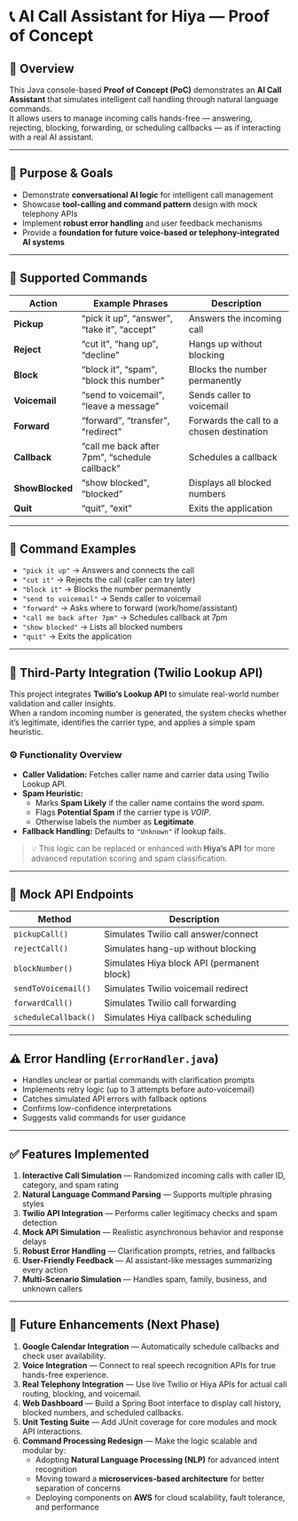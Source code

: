 # 📞 AI Call Assistant for Hiya — Proof of Concept  

## 🧩 Overview  
This Java console-based **Proof of Concept (PoC)** demonstrates an **AI Call Assistant** that simulates intelligent call handling through natural language commands.  
It allows users to manage incoming calls hands-free — answering, rejecting, blocking, forwarding, or scheduling callbacks — as if interacting with a real AI assistant.  

---

## 🎯 Purpose & Goals  
- Demonstrate **conversational AI logic** for intelligent call management  
- Showcase **tool-calling and command pattern** design with mock telephony APIs  
- Implement **robust error handling** and user feedback mechanisms  
- Provide a **foundation for future voice-based or telephony-integrated AI systems**  

---

## 💬 Supported Commands  

| Action | Example Phrases | Description |
|--------|----------------|--------------|
| **Pickup** | “pick it up”, “answer”, “take it”, “accept” | Answers the incoming call |
| **Reject** | “cut it”, “hang up”, “decline” | Hangs up without blocking |
| **Block** | “block it”, “spam”, “block this number” | Blocks the number permanently |
| **Voicemail** | “send to voicemail”, “leave a message” | Sends caller to voicemail |
| **Forward** | “forward”, “transfer”, “redirect” | Forwards the call to a chosen destination |
| **Callback** | “call me back after 7pm”, “schedule callback” | Schedules a callback |
| **ShowBlocked** | “show blocked”, “blocked” | Displays all blocked numbers |
| **Quit** | “quit”, “exit” | Exits the application |

---

## 🧠 Command Examples  

- `"pick it up"` → Answers and connects the call  
- `"cut it"` → Rejects the call (caller can try later)  
- `"block it"` → Blocks the number permanently  
- `"send to voicemail"` → Sends caller to voicemail  
- `"forward"` → Asks where to forward (work/home/assistant)  
- `"call me back after 7pm"` → Schedules callback at 7pm  
- `"show blocked"` → Lists all blocked numbers  
- `"quit"` → Exits the application  

---

## 🔗 Third-Party Integration (Twilio Lookup API)

This project integrates **Twilio’s Lookup API** to simulate real-world number validation and caller insights.  
When a random incoming number is generated, the system checks whether it’s legitimate, identifies the carrier type, and applies a simple spam heuristic.

### ⚙️ Functionality Overview  
- **Caller Validation:** Fetches caller name and carrier data using Twilio Lookup API.  
- **Spam Heuristic:**  
  - Marks **Spam Likely** if the caller name contains the word *spam*.  
  - Flags **Potential Spam** if the carrier type is *VOIP*.  
  - Otherwise labels the number as **Legitimate**.  
- **Fallback Handling:** Defaults to `"Unknown"` if lookup fails.  

> 💡 This logic can be replaced or enhanced with **Hiya’s API** for more advanced reputation scoring and spam classification.  

---

## 🧩 Mock API Endpoints  

| Method | Description |
|---------|-------------|
| `pickupCall()` | Simulates Twilio call answer/connect |
| `rejectCall()` | Simulates hang-up without blocking |
| `blockNumber()` | Simulates Hiya block API (permanent block) |
| `sendToVoicemail()` | Simulates Twilio voicemail redirect |
| `forwardCall()` | Simulates Twilio call forwarding |
| `scheduleCallback()` | Simulates Hiya callback scheduling |

---

## ⚠️ Error Handling (`ErrorHandler.java`)  
- Handles unclear or partial commands with clarification prompts  
- Implements retry logic (up to 3 attempts before auto-voicemail)  
- Catches simulated API errors with fallback options  
- Confirms low-confidence interpretations  
- Suggests valid commands for user guidance  

---

## ✅ Features Implemented  

1. **Interactive Call Simulation** — Randomized incoming calls with caller ID, category, and spam rating  
2. **Natural Language Command Parsing** — Supports multiple phrasing styles  
3. **Twilio API Integration** — Performs caller legitimacy checks and spam detection  
4. **Mock API Simulation** — Realistic asynchronous behavior and response delays  
5. **Robust Error Handling** — Clarification prompts, retries, and fallbacks  
6. **User-Friendly Feedback** — AI assistant-like messages summarizing every action  
7. **Multi-Scenario Simulation** — Handles spam, family, business, and unknown callers  

---

## 🚀 Future Enhancements (Next Phase)  

1. **Google Calendar Integration** — Automatically schedule callbacks and check user availability.  
2. **Voice Integration** — Connect to real speech recognition APIs for true hands-free experience.  
3. **Real Telephony Integration** — Use live Twilio or Hiya APIs for actual call routing, blocking, and voicemail.  
4. **Web Dashboard** — Build a Spring Boot interface to display call history, blocked numbers, and scheduled callbacks.  
5. **Unit Testing Suite** — Add JUnit coverage for core modules and mock API interactions.  
6. **Command Processing Redesign** — Make the logic scalable and modular by:  
   - Adopting **Natural Language Processing (NLP)** for advanced intent recognition  
   - Moving toward a **microservices-based architecture** for better separation of concerns  
   - Deploying components on **AWS** for cloud scalability, fault tolerance, and performance  
